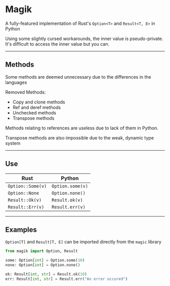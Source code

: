 # Magik

A fully-featured implementation of Rust's `Option<T>` and `Result<T, E>` in Python

Using some slightly cursed workarounds, the inner value is pseudo-private. It's difficult to access the inner value but you can.

---

## Methods

Some methods are deemed unnecessary due to the differences in the languages

Removed Methods:
- Copy and clone methods
- Ref and deref methods
- Unchecked methods
- Transpose methods

Methods relating to references are useless due to lack of them in Python.

Transpose methods are also impossible due to the weak, dynamic type system

---

## Use


|Rust               |Python            |
|-------------------|------------------|
| `Option::Some(v)` | `Option.some(v)` |
| `Option::None`    | `Option.none()`  |
| `Result::Ok(v)`   | `Result.ok(v)`   |
| `Result::Err(v)`  | `Result.err(v)`  |

---

## Examples

`Option[T]` and `Result[T, E]` can be imported directly from the `magic` library


```python
from magik import Option, Result

some: Option[int] = Option.some(10)
none: Option[int] = Option.none()

ok: Result[int, str] = Result.ok(10)
err: Result[int, str] = Result.err("An error occured")
```
